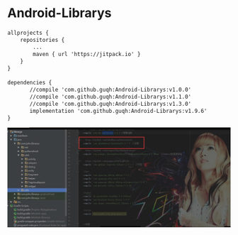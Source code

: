 # Android-Librarys

	allprojects {
		repositories {
			...
			maven { url 'https://jitpack.io' }
		}
	}
  
  	dependencies {
	       //compile 'com.github.guqh:Android-Librarys:v1.0.0'
	       //compile 'com.github.guqh:Android-Librarys:v1.1.0'
	       //compile 'com.github.guqh:Android-Librarys:v1.3.0'
	       implementation 'com.github.guqh:Android-Librarys:v1.9.6'
	}
![image](https://github.com/guqh/Android-Librarys/blob/master/MyApplication/app/src/main/res/mipmap-hdpi/info.jpg)
